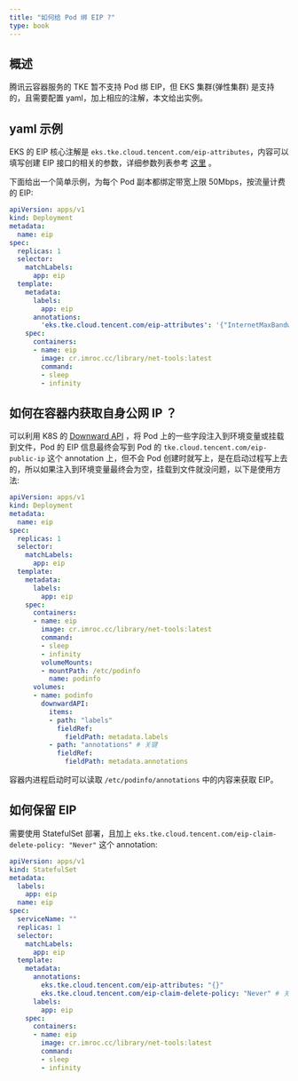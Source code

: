 ```yaml
---
title: "如何给 Pod 绑 EIP ?"
type: book
---
```


## 概述

腾讯云容器服务的 TKE 暂不支持 Pod 绑 EIP，但 EKS 集群(弹性集群) 是支持的，且需要配置 yaml，加上相应的注解，本文给出实例。

## yaml 示例

EKS 的 EIP 核心注解是 `eks.tke.cloud.tencent.com/eip-attributes`，内容可以填写创建 EIP 接口的相关的参数，详细参数列表参考 [这里](https://cloud.tencent.com/document/api/215/16699#2.-.E8.BE.93.E5.85.A5.E5.8F.82.E6.95.B0) 。

下面给出一个简单示例，为每个 Pod 副本都绑定带宽上限 50Mbps，按流量计费的 EIP:

```yaml
apiVersion: apps/v1
kind: Deployment
metadata:
  name: eip
spec:
  replicas: 1
  selector:
    matchLabels:
      app: eip
  template:
    metadata:
      labels:
        app: eip
      annotations:
        'eks.tke.cloud.tencent.com/eip-attributes': '{"InternetMaxBandwidthOut":50, "InternetChargeType":"TRAFFIC_POSTPAID_BY_HOUR"}'
    spec:
      containers:
      - name: eip
        image: cr.imroc.cc/library/net-tools:latest
        command:
        - sleep
        - infinity
```

## 如何在容器内获取自身公网 IP ？

可以利用 K8S 的 [Downward API](https://kubernetes.io/zh/docs/tasks/inject-data-application/environment-variable-expose-pod-information/) ，将 Pod 上的一些字段注入到环境变量或挂载到文件，Pod 的 EIP 信息最终会写到 Pod 的 `tke.cloud.tencent.com/eip-public-ip` 这个 annotation 上，但不会 Pod 创建时就写上，是在启动过程写上去的，所以如果注入到环境变量最终会为空，挂载到文件就没问题，以下是使用方法:

```yaml
apiVersion: apps/v1
kind: Deployment
metadata:
  name: eip
spec:
  replicas: 1
  selector:
    matchLabels:
      app: eip
  template:
    metadata:
      labels:
        app: eip
    spec:
      containers:
      - name: eip
        image: cr.imroc.cc/library/net-tools:latest
        command:
        - sleep
        - infinity
        volumeMounts:
        - mountPath: /etc/podinfo
          name: podinfo
      volumes:
      - name: podinfo
        downwardAPI:
          items:
          - path: "labels"
            fieldRef:
              fieldPath: metadata.labels
          - path: "annotations" # 关键
            fieldRef:
              fieldPath: metadata.annotations
```

容器内进程启动时可以读取 `/etc/podinfo/annotations` 中的内容来获取 EIP。


## 如何保留 EIP

需要使用 StatefulSet 部署，且加上 `eks.tke.cloud.tencent.com/eip-claim-delete-policy: "Never"` 这个 annotation:

```yaml
apiVersion: apps/v1
kind: StatefulSet
metadata:
  labels:
    app: eip
  name: eip
spec:
  serviceName: ""
  replicas: 1
  selector:
    matchLabels:
      app: eip
  template:
    metadata:
      annotations:
        eks.tke.cloud.tencent.com/eip-attributes: "{}"
        eks.tke.cloud.tencent.com/eip-claim-delete-policy: "Never" # 关键
      labels:
        app: eip
    spec:
      containers:
      - name: eip
        image: cr.imroc.cc/library/net-tools:latest
        command:
        - sleep
        - infinity
```
